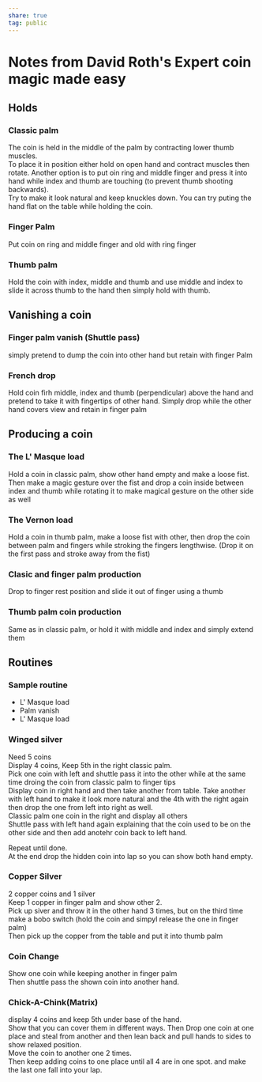 ```yaml
---  
share: true  
tag: public  
---  
```

# Notes from David Roth's Expert coin magic made easy  
  
  
## Holds  
### Classic palm  
The coin is held in the middle of the palm by contracting lower thumb muscles.   
To place it in position either hold on open hand and contract muscles then rotate. Another option is to put oin ring and middle finger and press it into hand while index and thumb are touching (to prevent thumb shooting backwards).  
Try to make it look natural and keep knuckles down. You can try puting the hand flat on the table while holding the coin.  
### Finger Palm  
Put coin on ring and middle finger and old with ring finger  
### Thumb palm  
Hold the coin with index, middle and thumb and use middle and index to slide it across thumb to the hand then simply hold with thumb.  
  
  
## Vanishing a coin  
  
### Finger palm vanish (Shuttle pass)  
simply pretend to dump the coin into other hand but retain with finger Palm  
### French drop  
Hold coin firh middle, index and thumb (perpendicular) above the hand and pretend to take it with fingertips of other hand. Simply drop while the other hand covers view and retain in finger palm  
  
## Producing a coin  
### The L' Masque load  
Hold a coin in classic palm, show other hand empty and make a loose fist. Then make a magic gesture over the fist and drop a coin inside between index and thumb while rotating it to make magical gesture on the other side as well  
### The Vernon load  
Hold a coin in thumb palm, make a loose fist with other, then drop the coin between palm and fingers while stroking the fingers lengthwise. (Drop it on the first pass and stroke away from the fist)  
  
  
### Clasic and finger palm production  
Drop to finger rest position and slide it out of finger using a thumb  
### Thumb palm coin production  
Same as in classic palm, or hold it with middle and  index and simply extend them  
  
## Routines  
### Sample routine  
- L' Masque load  
- Palm vanish  
- L' Masque load  
    
### Winged silver  
Need 5 coins  
Display 4 coins, Keep 5th in the right classic palm.  
Pick one coin with left and shuttle pass it into the other while at the same time droing the coin from classic palm to finger tips  
Display coin in right hand and then take another from table. Take another with left hand to make it look more natural and the 4th with the right again then drop the one from left into right as well.  
Classic palm one coin in the right and display all others  
Shuttle pass with left hand again explaining that the coin used to be on the other side and then add anotehr coin back to left hand.  
  
Repeat until done.  
At the end drop the hidden coin into lap so you can show both hand empty.  
  
### Copper Silver  
2 copper coins and 1 silver  
Keep 1 copper in finger palm and show other 2.   
Pick up siver and throw it in the other hand 3 times, but on the third time make a bobo switch (hold the coin and simpyl release the one in finger palm)  
Then pick up the copper from the table and put it into thumb palm  
  
### Coin Change  
Show one coin while keeping another in finger palm  
Then shuttle pass the shown coin into another hand.  
  
### Chick-A-Chink(Matrix)  
display 4 coins and keep 5th under base of the hand.  
Show that you can cover them in different ways. Then Drop one coin at one place and steal from another and then lean back and pull hands to sides to show relaxed position.  
Move the coin to another one 2 times.  
Then keep adding coins to one place until all 4 are in one spot. and make the last one fall into your lap.  
